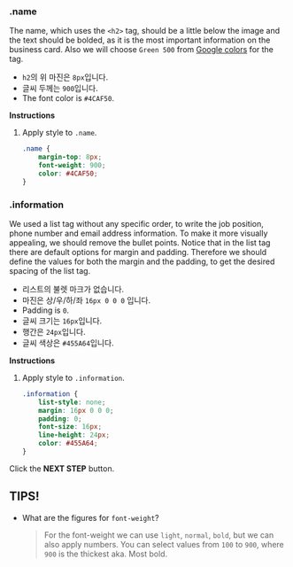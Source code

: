 ### .name
The name, which uses the `<h2>` tag, should be a little below the image and the text should be bolded, as it is the most important information on the business card. Also we will choose `Green 500` from [Google colors][1] for the tag.

* `h2`의 위 마진은 `8px`입니다.
* 글씨 두께는 `900`입니다.  
* The font color is `#4CAF50`.

**Instructions**
1. Apply style to `.name`.
    ```css
    .name {
    	margin-top: 8px;
    	font-weight: 900;
    	color: #4CAF50;
    }
    ```



### .information

We used a list tag without any specific order, to write the job position, phone number and email address information. To make it more visually appealing, we should remove the bullet points. Notice that in the list tag there are default options for margin and padding. Therefore we should define the values for both the margin and the padding, to get the desired spacing of the list tag. 

* 리스트의 불렛 마크가 없습니다.
* 마진은 상/우/하/좌 `16px 0 0 0` 입니다.  
* Padding is `0`.
* 글씨 크기는 `16px`입니다.
* 행간은 `24px`입니다.
* 글씨 색상은 `#455A64`입니다.


**Instructions**
1. Apply style to `.information`. 
    ```css
    .information {
        list-style: none;
        margin: 16px 0 0 0;
        padding: 0;
        font-size: 16px;
        line-height: 24px;
        color: #455A64;
    }
    ```



Click the **NEXT STEP** button.



## TIPS! 
* What are the figures for `font-weight`?

    > For the font-weight we can use `light`, `normal`, `bold`, but we can also apply numbers. You can select values from `100` to `900`, where `900` is the thickest aka. Most bold.  


[1]: https://material.io/design/color/#color-usage-palettes

